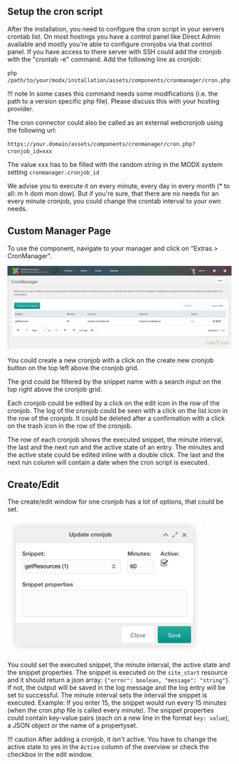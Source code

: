 ## Setup the cron script

After the installation, you need to configure the cron script in your servers
crontab list. On most hostings you have a control panel like Direct Admin
available and mostly you're able to configure cronjobs via that control panel.
If you have access to there server with SSH could add the cronjob with the
"crontab -e" command. Add the following line as cronjob:

```
php /path/to/your/modx/installation/assets/components/cronmanager/cron.php
```

!!! note
    In some cases this command needs some modifications (i.e. the path to a
    version specific php file). Please discuss this with your hosting provider.

The cron connector could also be called as an external webcronjob using the
following url:

```
https://your.domain/assets/components/cronmanager/cron.php?cronjob_id=xxx
```

The value xxx has to be filled with the random string in the MODX system setting
`cronmanager.cronjob_id`

We advise you to execute it on every minute, every day in every month (* to all:
m h dom mon dow). But if you're sure, that there are no needs for an every
minute cronjob, you could change the crontab interval to your own needs.

## Custom Manager Page 

To use the component, navigate to your manager and click on "Extras > CronManager".

[![](img/cronmanager.png)](img/cronmanager.png)

You could create a new cronjob with a click on the create new cronjob button on
the top left above the cronjob grid.

The grid could be filtered by the snippet name with a search input on the top
right above the cronjob grid.
    
Each cronjob could be edited by a click on the edit icon in the row of the
cronjob. The log of the cronjob could be seen with a click on the list icon in
the row of the cronjob. It could be deleted after a confirmation with a click on
the trash icon in the row of the cronjob.

The row of each cronjob shows the executed snippet, the minute interval, the
last and the next run and the active state of an entry. The minutes and the
active state could be edited inline with a double click. The last and the next
run column will contain a date when the cron script is executed.

## Create/Edit

The create/edit window for one cronjob has a lot of options, that could be set.

[![](img/cronmanager-edit.png)](img/cronmanager-edit.png)

You could set the executed snippet, the minute interval, the active state and
the snippet properties. The snippet is executed on the `site_start` resource and
it should return a json array: `{"error": boolean, "message": "string"}`. If
not, the output will be saved in the log message and the log entry will be set
to successful. The minute interval sets the interval the snippet is executed.
Example: If you enter 15, the snippet would run every 15 minutes (when the
cron.php file is called every minute). The snippet properties could contain
key-value pairs (each on a new line in the format `key: value`), a JSON object
or the name of a propertyset.
 
!!! caution 
    After adding a cronjob, it isn't active. You have to change the active state
    to yes in the `Active` column of the overview or check the checkbox in the 
    edit window.
